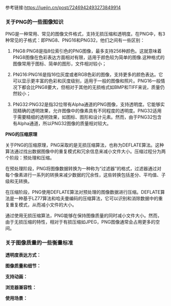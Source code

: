 参考链接:https://juejin.cn/post/7246942493273849914

### 关于PNG的一些图像知识

PNG是一种常用、常见的图像文件格式，支持无损压缩和透明度。在PNG中，有3种常见的子格式：即PNG8、PNG16和PNG32，他们之间有一些区别：

1. PNG8:PNG8是指8位索引色的PNG图像，最多支持256种颜色。这就意味着PNG8图像在色彩表达方面相对有限，适用于颜色较为简单的图像.这种格式的图像常用于图标、简单的图形，文件相对较小；

2. PNG16:PNG16是指16位灰度或者RGB色彩的图像，支持更多的颜色表达。它可以显示更丰富的色彩和灰度级别，适用于一般的图像和照片。PNG16一般情况下都会比PNG8要大，但相对于其他的无损格式如BMP和TIFF来说，质量仍然较小；

3. PNG32:PNG32是指32位带有Alpha通道的PNG图像，支持透明度。它能够实现精确的透明效果，允许图像中的像素具有不同程度的透明度。PNG32适用于需要精细的透明效果，如图标、图形和设计元素。然而，由于PNG32包含有Alpha通道，所以PNG32图像的质量相对较大。

**PNG的压缩原理**

关于PNG的压缩原理，PNG采取的是无损压缩算法，也称为DEFLATE算法。这种算法通过找出数据图像中的重复模式和冗余信息来减小文件大小。压缩过程分为两个阶段：预处理和压缩。

在预处理阶段，PNG将图像数据转换为一种称为“过滤器”的格式，过滤器通过对每个像素进行一系列的转换来减少数据的冗余性，这些转换包括差分、平均值、子级和无转换。

在压缩阶段，PNG使用DEFLATE算法对预处理的图像数据进行压缩。DEFLATE算法是一种基于LZ77算法和哈夫曼编码的压缩算法，它可以识别和消除数据中的重复重复模式，从而减小文件的大小。

通过使用无损压缩算法，PNG能够在保持图像质量的同时减小文件大小。然而，由于无损压缩的特性，相对于有损压缩如JPEG，PNG图像通常会占用更多的空间。

### 关于图像质量的一些衡量标准

**透明度表达方式：**

**图像质量和细节：**

**支持动画：**

**浏览器兼容性：**

**使用场景：**